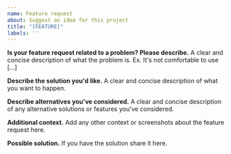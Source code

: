 ```yaml
---
name: Feature request
about: Suggest an idea for this project
title: "[FEATURE]"
labels: ''
---
```


**Is your feature request related to a problem? Please describe.**
A clear and concise description of what the problem is. Ex. It's not comfortable to use [...]

**Describe the solution you'd like.**
A clear and concise description of what you want to happen.

**Describe alternatives you've considered.**
A clear and concise description of any alternative solutions or features you've considered.

**Additional context.**
Add any other context or screenshots about the feature request here.

**Possible solution.**
If you have the solution share it here.
